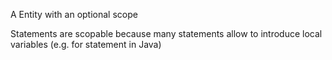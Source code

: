 A Entity with an optional scope

Statements are scopable because many statements allow to introduce local variables (e.g. for statement in Java)